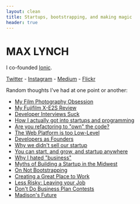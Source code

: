 ```yaml
---
layout: clean
title: Startups, bootstrapping, and making magic
header: true
---
```


# MAX LYNCH

I co-founded [Ionic](http://ionicframework.com/).

[Twitter](http://twitter.com/maxlynch) - [Instagram](http://instagram.com/maxlynch) - [Medium](http://medium.com/@maxlynch) - [Flickr](https://www.flickr.com/photos/techrolla/)

Random thoughts I've had at one point or another:

<nav id="most-popular">
  <ul>
    <li><a href="/blog/film-photography">My Film Photography Obsession</a></li>
    <li><a href="/blog/fujifilm-xe2s-review">My Fujifilm X-E2S Review</a></li>
    <li><a href="https://medium.com/@maxlynch/developer-interviews-suck-6a37e9b5ee64">Developer Interviews Suck</a></li>
    <li><a href="https://medium.com/@maxlynch/how-i-actually-got-into-startups-fc506f226f2a#.3yr9xhqxl">How I actually got into startups and programming</a></li>
    <li><a href="https://medium.com/@maxlynch/are-you-refactoring-to-own-the-code-4d588821b785#.azsbjacnr">Are you refactoring to "own" the code?</a></li>
    <li><a href="https://medium.com/@maxlynch/the-web-is-too-low-level-7a4ea4933366#.ivout9els">The Web Platform is too Low-Level</a></li>
    <li><a href="https://medium.com/@maxlynch/developers-as-founders-f3c4e0fa6dfc#.bj5elgj1q">Developers as Founders</a></li>
    <li><a href="https://medium.com/@maxlynch/why-we-didn-t-sell-our-company-4505446c874d#.4iypp2tac">Why we didn't sell our startup</a></li>
    <li><a href="https://medium.com/business-startup-development-and-more/you-can-start-and-grow-a-startup-anywhere-b927c7735f76#.nm5axwf01">You can start, and grow, and startup anywhere</a></li>
    <li><a href="https://medium.com/@maxlynch/why-i-hated-business-36e9822119ab#.i8dudgpa2">Why I hated "business"</a></li>
    <!--<li><a href="/blog/new-kind-of-startup/">A New Kind of Startup</a></li>-->
    <li><a href="/blog/building-startup-midwest-madison">Myths of Building a Startup in the Midwest</a></li>
    <li><a href="/blog/bootstrapping">On Not Bootstrapping</a></li>
    <li><a href="/blog/hiring">Creating a Great Place to Work</a></li>
    <li><a href="/blog/less-risky">Less Risky: Leaving your Job</a></li>
    <li><a href="/blog/business-plan-contests">Don't Do Business Plan Contests</a></li>
    <li><a href="/blog/madison">Madison's Future</a></li>
  </ul>
</nav>
